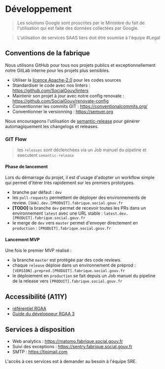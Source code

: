 # Développement

> Les solutions Google sont proscrites par le Ministère du fait de l'utilisation qui est faite des données collectées par Google.

> L'utilisation de services SAAS tiers doit être soumise à l'équipe #Legal

## Conventions de la fabrique

Nous utilisons GitHub pour tous nos projets publics et exceptionnellement notre GitLab interne pour les projets plus sensibles.

- Utiliser la [licence Apache-2.0](https://www.numerique.gouv.fr/publications/politique-logiciel-libre/pratique/#aide-au-choix-de-la-licence) pour les codes sources
- Standardiser le code avec nos linters : https://github.com/SocialGouv/linters
- Maintenir son projet à jour avec notre config renovate : https://github.com/SocialGouv/renovate-config
- Conventionner les commits GIT : https://conventionalcommits.org/
- Conventionner le versionning : https://semver.org

Nous encourageons l'utilisation de [semantic-release](https://github.com/semantic-release/semantic-release) pour générer automagiquement les changelogs et releases.

### GIT Flow

> les `releases` sont déclenchées via un Job manuel du pipeline et executent `semantic-release`

#### Phase de lancement

Lors du démarrage du projet, il est d'usage d'adopter un workflow simple qui permet d'itérer très rapidement sur les premiers prototypes.

- branche par défaut : `dev`
- les `pull-requests` permettent de déployer des environnements de review. `[SHA].dev.[PRODUIT].fabrique.social.gouv.fr`
- **[TODO]** la branche `dev` permet de recevoir toutes les PRs dans un environnement `latest` avec une URL stable : `latest.dev.[PRODUIT].fabrique.social.gouv.fr`
- le merge de `dev` vers `master` permet d'envoyer directement en `production` : `[PRODUIT].fabrique.social.gouv.fr`

#### Lancement MVP

Une fois le premier MVP réalisé :

- la branche `master` est protégée par des code reviews.
- chaque `release` déploie dans un environnement de préprod : `[VERSION].preprod.[PRODUIT].fabrique.social.gouv.fr`
- le déploiement en `production` se fait depuis un Job manuel du pipeline de la release vers `[PRODUIT].fabrique.social.gouv.fr`

## Accessibilité (A11Y)

- [référentiel RGAA](http://references.modernisation.gouv.fr/rgaa-accessibilite/)
- [Guide du développeur RGAA 3](https://github.com/DISIC/guide-developpeur)

## Services à disposition

- Web analytics : https://matomo.fabrique.social.gouv.fr
- Suivi des exceptions : https://sentry.fabrique.social.gouv.fr
- SMTP : https://tipimail.com

L'accès à ces services est à demander au besoin à l'équipe SRE.
